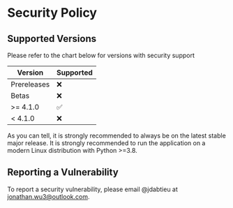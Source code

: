 # Security Policy

## Supported Versions

Please refer to the chart below for versions with security support

| Version     | Supported          |
| ----------- | ------------------ |
| Prereleases | :x:                |
| Betas       | :x:                |
| >= 4.1.0    | :white_check_mark: |
| < 4.1.0     | :x:                |

As you can tell, it is strongly recommended to always be on the latest stable major release. It is strongly recommended to run the application on a modern Linux distribution with Python >=3.8.

## Reporting a Vulnerability

To report a security vulnerability, please email @jdabtieu at [jonathan.wu3@outlook.com](jonathan.wu3@outlook.com).
